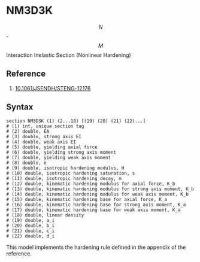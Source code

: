# NM3D3K

$$N$$-$$M$$ Interaction Inelastic Section (Nonlinear Hardening)

## Reference

1. [10.1061/JSENDH/STENG-12176](http://dx.doi.org/10.1061/JSENDH/STENG-12176)

## Syntax

```text
section NM3D3K (1) (2...18) [(19) (20) (21) (22)...]
# (1) int, unique section tag
# (2) double, EA
# (3) double, strong axis EI
# (4) double, weak axis EI
# (5) double, yielding axial force
# (6) double, yielding strong axis moment
# (7) double, yielding weak axis moment
# (8) double, e
# (9) double, isotropic hardening modulus, H
# (10) double, isotropic hardening saturation, s
# (11) double, isotropic hardening decay, m
# (12) double, kinematic hardening modulus for axial force, K_b
# (13) double, kinematic hardening modulus for strong axis moment, K_b
# (14) double, kinematic hardening modulus for weak axis moment, K_b
# (15) double, kinematic hardening base for axial force, K_a
# (16) double, kinematic hardening base for strong axis moment, K_a
# (17) double, kinematic hardening base for weak axis moment, K_a
# (18) double, linear density
# (19) double, a_i
# (20) double, b_i
# (21) double, c_i
# (22) double, d_i
```

This model implements the hardening rule defined in the appendix of the reference.


